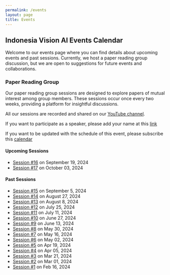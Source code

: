 ```yaml
---
permalink: /events
layout: page
title: Events
---
```


## Indonesia Vision AI Events Calendar

Welcome to our events page where you can find details about upcoming events and past sessions. Currently, we host a paper reading group discussion, but we are open to suggestions for future events and collaborations.

### Paper Reading Group

Our paper reading group sessions are designed to explore papers of mutual interest among group members. These sessions occur once every two weeks, providing a platform for insightful discussions.

All our sessions are recorded and shared on our [YouTube channel](https://www.youtube.com/@IndonesiaVisionAI-vg2tf).

If you want to participate as a speaker, please add your name at this [link](https://docs.google.com/spreadsheets/d/1Cqi7y8d3s54MSVxGITAPXQ6WsDCeqCHIEv2r-5_JsaM/edit#gid=0)

If you want to be updated with the schedule of this event, please subscribe this [calendar](https://calendar.google.com/calendar/u/0/r?cid=ZTFkMTJmYzlkMmJmMDYyNDZlMTQ4ZDQ0MTYxM2FkNmE4OGIzODgxMzU4MGU2NDZlOGQ4NDNjZmJlY2I3MTE2ZkBncm91cC5jYWxlbmRhci5nb29nbGUuY29t)

#### Upcoming Sessions

- [Session #16](/events/paper/session16) on September 19, 2024
- [Session #17](/events/paper/session17) on October 03, 2024

#### Past Sessions

- [Session #15](/events/paper/session15) on September 5, 2024
- [Session #14](/events/paper/session14) on August 27, 2024
- [Session #13](/events/paper/session13) on August 8, 2024
- [Session #12](/events/paper/session12) on July 25, 2024
- [Session #11](/events/paper/session11) on July 11, 2024
- [Session #10](/events/paper/session10) on June 27, 2024
- [Session #9](/events/paper/session9) on June 13, 2024
- [Session #8](/events/paper/session8) on May 30, 2024
- [Session #7](/events/paper/session7) on May 16, 2024
- [Session #6](/events/paper/session6) on May 02, 2024
- [Session #5](/events/paper/session5) on Apr 19, 2024
- [Session #4](/events/paper/session4) on Apr 05, 2024
- [Session #3](/events/paper/session3) on Mar 21, 2024
- [Session #2](/events/paper/session2) on Mar 01, 2024
- [Session #1](/events/paper/session1) on Feb 16, 2024

